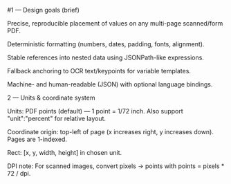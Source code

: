 #1 — Design goals (brief)

Precise, reproducible placement of values on any multi-page scanned/form PDF.

Deterministic formatting (numbers, dates, padding, fonts, alignment).

Stable references into nested data using JSONPath-like expressions.

Fallback anchoring to OCR text/keypoints for variable templates.

Machine- and human-readable (JSON) with optional language bindings.

2 — Units & coordinate system

Units: PDF points (default) — 1 point = 1/72 inch. Also support "unit":"percent" for relative layout.

Coordinate origin: top-left of page (x increases right, y increases down). Pages are 1-indexed.

Rect: [x, y, width, height] in chosen unit.

DPI note: For scanned images, convert pixels → points with points = pixels * 72 / dpi.
